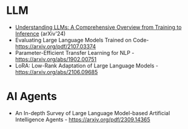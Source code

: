 # LLM
- [Understanding LLMs: A Comprehensive Overview from Training to Inference](https://arxiv.org/pdf/2401.02038) (arXiv'24)
​
- Evaluating Large Language Models Trained on Code- https://arxiv.org/pdf/2107.03374​
​
- Parameter-Efficient Transfer Learning for NLP - https://arxiv.org/abs/1902.00751​
​
- LoRA: Low-Rank Adaptation of Large Language Models - https://arxiv.org/abs/2106.09685

# AI Agents

- An In-depth Survey of Large Language Model-based Artificial Intelligence Agents - https://arxiv.org/pdf/2309.14365
